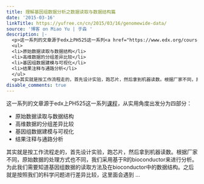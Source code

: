 ```yaml
---
title: 理解基因组数据分析之数据读取与数据结构篇
date: '2015-03-16'
linkTitle: https://yufree.cn/cn/2015/03/16/genomewide-data/
source: '博客 on Miao Yu | 于淼 '
description: |-
  <p>这一系列的文章源于edx上PH525这一系列<a href="https://www.edx.org/course/statistics-r-life-sciences-harvardx-ph525-1x">课程</a>，从实用角度出发分为四部分：</p>
  <ul>
  <li>原始数据读取与数据结构</li>
  <li>高维数据的分组差异比较</li>
  <li>基因组数据建模与可视化</li>
  <li>结果注释与通路分析</li>
  </ul>
  <p>其实就是按工作流程走的，首先设计实验，跑芯片，然后拿到机器读数。根据厂家不同，原始数据的处理方式也不同，我们采用基于R的bioconductor来进行分析。为此我们需要知道基因组数据的读取方法及在bioconductor中的数据结构。之后就是按照我们的科学问题进行差异比较，这里面会遇到 ...
disable_comments: true
---
```

<p>这一系列的文章源于edx上PH525这一系列<a href="https://www.edx.org/course/statistics-r-life-sciences-harvardx-ph525-1x">课程</a>，从实用角度出发分为四部分：</p>
<ul>
<li>原始数据读取与数据结构</li>
<li>高维数据的分组差异比较</li>
<li>基因组数据建模与可视化</li>
<li>结果注释与通路分析</li>
</ul>
<p>其实就是按工作流程走的，首先设计实验，跑芯片，然后拿到机器读数。根据厂家不同，原始数据的处理方式也不同，我们采用基于R的bioconductor来进行分析。为此我们需要知道基因组数据的读取方法及在bioconductor中的数据结构。之后就是按照我们的科学问题进行差异比较，这里面会遇到 ...